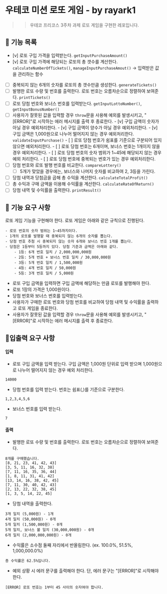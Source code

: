 # 우테코 미션 로또 게임 - by rayark1

> > 우테코 프리코스 3주차 과제 로또 게임을 구현한 레포입니다.

## 🚀 기능 목록

- [v] 로또 구입 가격을 입력받는다. `getInputPurchaseAmount()`
- [v] 로또 구입 가격에 해당되는 로또의 총 갯수를 계산한다. `calculateNumberOfTickets()`, `manageInputPurchaseAmout()` -> 입력받은 값을 관리하는 함수
- [ ] 중복되지 않는 6개의 숫자를 로또의 총 갯수만큼 생성한다. `generateTickets()`
- [ ] 발행한 로또 수량 및 번호를 출력한다. 로또 번호는 오름차순으로 정렬하여 보여준다. `printTickets()`
- [ ] 로또 당첨 번호와 보너스 번호를 입력받는다. `getInputLottoNumber()`, `getInputBonusNumber()`
- [ ] 사용자가 잘못된 값을 입력할 경우 `throw`문을 사용해 예외를
      발생시키고, "[ERROR]"로 시작하는 에러 메시지를 출력 후 종료한다. 
      - [v] 구입 금액이 숫자가 아닐 경우 예외처리한다. 
      - [v] 구입 금액이 양수가 아닐 경우 예외처리한다.
      - [v] 구입 금액은 1,000원으로 나누어 떨어지지 않는 경우 예외처리한다.
      `validateInputPurchase()`
      - [ ] 로또 당첨 번호가 쉼표를 기준으로 구분되어 있지 않으면 예외처리한다. 
      - [ ] 로또 당첨 번호는 6개이며, 보너스 번호는 1개이지 않을 경우 예외처리한다. 
      - [ ] 로또 당첨 번호의 숫자 범위가 1~45에 해당되지 않는 경우 예외 처리한다. 
      - [ ] 로또 당첨 번호에 중복되는 번호가 있는 경우 예외처리한다.
- [ ] 당첨 번호와 로또 발행 번호를 비교한다. `compareLottery()`
  - [ ] 5개가 맞았을 경우에는, 보너스와 나머지 숫자를 비교하여 2, 3등을 가린다.
- [ ] 당첨 내역과 당첨금을 곱해 총 수익을 계산한다. `calculateTotalProfit()`
- [ ] 총 수익과 구매 금액을 이용해 수익률을 계산한다. `calculateRateOfReturn()`
- [ ] 당첨 내역 및 수익률을 출력한다. `printResult()`

## 🚀 기능 요구 사항

로또 게임 기능을 구현해야 한다. 로또 게임은 아래와 같은 규칙으로 진행된다.

```
- 로또 번호의 숫자 범위는 1~45까지이다.
- 1개의 로또를 발행할 때 중복되지 않는 6개의 숫자를 뽑는다.
- 당첨 번호 추첨 시 중복되지 않는 숫자 6개와 보너스 번호 1개를 뽑는다.
- 당첨은 1등부터 5등까지 있다. 당첨 기준과 금액은 아래와 같다.
    - 1등: 6개 번호 일치 / 2,000,000,000원
    - 2등: 5개 번호 + 보너스 번호 일치 / 30,000,000원
    - 3등: 5개 번호 일치 / 1,500,000원
    - 4등: 4개 번호 일치 / 50,000원
    - 5등: 3개 번호 일치 / 5,000원
```

- 로또 구입 금액을 입력하면 구입 금액에 해당하는 만큼 로또를 발행해야 한다.
- 로또 1장의 가격은 1,000원이다.
- 당첨 번호와 보너스 번호를 입력받는다.
- 사용자가 구매한 로또 번호와 당첨 번호를 비교하여 당첨 내역 및 수익률을 출력하고 로또 게임을 종료한다.
- 사용자가 잘못된 값을 입력할 경우 `throw`문을 사용해 예외를 발생시키고, "[ERROR]"로 시작하는 에러 메시지를 출력 후 종료한다.

## 🚀입출력 요구 사항

#### 입력

- 로또 구입 금액을 입력 받는다. 구입 금액은 1,000원 단위로 입력 받으며 1,000원으로 나누어 떨어지지 않는 경우 예외 처리한다.

```
14000
```

- 당첨 번호를 입력 받는다. 번호는 쉼표(,)를 기준으로 구분한다.

```
1,2,3,4,5,6
```

- 보너스 번호를 입력 받는다.

```
7
```

#### 출력

- 발행한 로또 수량 및 번호를 출력한다. 로또 번호는 오름차순으로 정렬하여 보여준다.

```
8개를 구매했습니다.
[8, 21, 23, 41, 42, 43]
[3, 5, 11, 16, 32, 38]
[7, 11, 16, 35, 36, 44]
[1, 8, 11, 31, 41, 42]
[13, 14, 16, 38, 42, 45]
[7, 11, 30, 40, 42, 43]
[2, 13, 22, 32, 38, 45]
[1, 3, 5, 14, 22, 45]
```

- 당첨 내역을 출력한다.

```
3개 일치 (5,000원) - 1개
4개 일치 (50,000원) - 0개
5개 일치 (1,500,000원) - 0개
5개 일치, 보너스 볼 일치 (30,000,000원) - 0개
6개 일치 (2,000,000,000원) - 0개
```

- 수익률은 소수점 둘째 자리에서 반올림한다. (ex. 100.0%, 51.5%, 1,000,000.0%)

```
총 수익률은 62.5%입니다.
```

- 예외 상황 시 에러 문구를 출력해야 한다. 단, 에러 문구는 "[ERROR]"로 시작해야 한다.

```
[ERROR] 로또 번호는 1부터 45 사이의 숫자여야 합니다.
```
